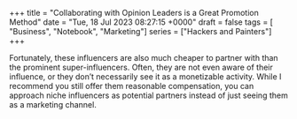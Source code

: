 +++
title = "Collaborating with Opinion Leaders is a Great Promotion Method"
date = "Tue, 18 Jul 2023 08:27:15 +0000"
draft = false
tags = [ "Business", "Notebook", "Marketing"]
series = ["Hackers and Painters"]
+++

Fortunately, these influencers are also much cheaper to partner with than the prominent super-influencers. Often, they are not even aware of their influence, or they don’t necessarily see it as a monetizable activity. While I recommend you still offer them reasonable compensation, you can approach niche influencers as potential partners instead of just seeing them as a marketing channel.